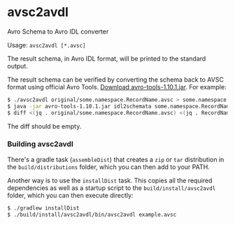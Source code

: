 # avsc2avdl
Avro Schema to Avro IDL converter

Usage: `avsc2avdl [*.avsc]`

The result schema, in Avro IDL format, will be printed to the standard output.

The result schema can be verified by converting the schema back to AVSC format using official Avro Tools. [Download avro-tools-1.10.1.jar](https://downloads.apache.org/avro/avro-1.10.1/java/avro-tools-1.10.1.jar). For example:

```bash
$ ./avsc2avdl original/some.namespace.RecordName.avsc > some.namespace.RecordName.avdl
$ java -jar avro-tools-1.10.1.jar idl2schemata some.namespace.RecordName.avdl
$ diff <(jq . original/some.namespace.RecordName.avsc) <(jq . RecordName.avsc)
```
The diff should be empty.

### Building avsc2avdl

There's a gradle task (`assembleDist`) that creates a `zip` or `tar` distribution in the `build/distributions` folder, which you can then add to your PATH.

Another way is to use the `installDist` task. This copies all the required dependencies as well as a startup script to the `build/install/avsc2avdl` folder, which you can then execute directly:

```bash
$ ./gradlew installDist
$ ./build/install/avsc2avdl/bin/avsc2avdl example.avsc
```
